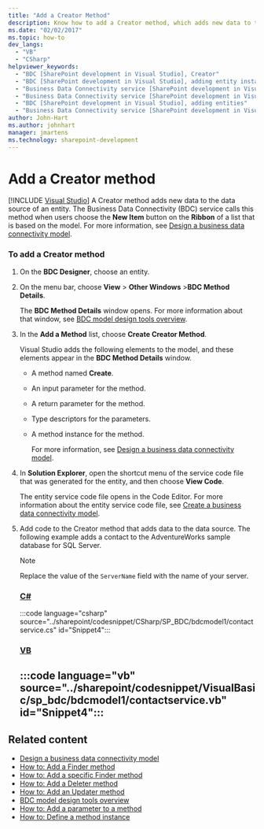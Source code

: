 ```yaml
---
title: "Add a Creator Method"
description: Know how to add a Creator method, which adds new data to the data source of an entity in the Business Data Connectivity (BDC) service in SharePoint.
ms.date: "02/02/2017"
ms.topic: how-to
dev_langs:
  - "VB"
  - "CSharp"
helpviewer_keywords:
  - "BDC [SharePoint development in Visual Studio], Creator"
  - "BDC [SharePoint development in Visual Studio], adding entity instances"
  - "Business Data Connectivity service [SharePoint development in Visual Studio], adding entities"
  - "Business Data Connectivity service [SharePoint development in Visual Studio], adding entity instances"
  - "BDC [SharePoint development in Visual Studio], adding entities"
  - "Business Data Connectivity service [SharePoint development in Visual Studio], Creator"
author: John-Hart
ms.author: johnhart
manager: jmartens
ms.technology: sharepoint-development
---
```

# Add a Creator method

 [!INCLUDE [Visual Studio](~/includes/applies-to-version/vs-windows-only.md)]
  A Creator method adds new data to the data source of an entity. The Business Data Connectivity (BDC) service calls this method when users choose the **New Item** button on the **Ribbon** of a list that is based on the model. For more information, see [Design a business data connectivity model](../sharepoint/designing-a-business-data-connectivity-model.md).

### To add a Creator method

1. On the **BDC Designer**, choose an entity.

2. On the menu bar, choose **View** > **Other Windows** >**BDC Method Details**.

    The **BDC Method Details** window opens. For more information about that window, see [BDC model design tools overview](../sharepoint/bdc-model-design-tools-overview.md).

3. In the **Add a Method** list, choose **Create Creator Method**.

    Visual Studio adds the following elements to the model, and these elements appear in the **BDC Method Details** window.

   - A method named **Create**.

   - An input parameter for the method.

   - A return parameter for the method.

   - Type descriptors for the parameters.

   - A method instance for the method.

     For more information, see [Design a business data connectivity model](../sharepoint/designing-a-business-data-connectivity-model.md).

4. In **Solution Explorer**, open the shortcut menu of the service code file that was generated for the entity, and then choose **View Code**.

    The entity service code file opens in the Code Editor. For more information about the entity service code file, see [Create a business data connectivity model](../sharepoint/creating-a-business-data-connectivity-model.md).

5. Add code to the Creator method that adds data to the data source. The following example adds a contact to the AdventureWorks sample database for SQL Server.

   > [!NOTE]
   > Replace the value of the `ServerName` field with the name of your server.

    ### [C#](#tab/csharp)
    :::code language="csharp" source="../sharepoint/codesnippet/CSharp/SP_BDC/bdcmodel1/contactservice.cs" id="Snippet4":::

    ### [VB](#tab/vb)
    :::code language="vb" source="../sharepoint/codesnippet/VisualBasic/sp_bdc/bdcmodel1/contactservice.vb" id="Snippet4":::
    ---

## Related content
- [Design a business data connectivity model](../sharepoint/designing-a-business-data-connectivity-model.md)
- [How to: Add a Finder method](../sharepoint/how-to-add-a-finder-method.md)
- [How to: Add a specific Finder method](../sharepoint/how-to-add-a-specific-finder-method.md)
- [How to: Add a Deleter method](../sharepoint/how-to-add-a-deleter-method.md)
- [How to: Add an Updater method](../sharepoint/how-to-add-an-updater-method.md)
- [BDC model design tools overview](../sharepoint/bdc-model-design-tools-overview.md)
- [How to: Add a parameter to a method](../sharepoint/how-to-add-a-parameter-to-a-method.md)
- [How to: Define a method instance](../sharepoint/how-to-define-a-method-instance.md)
